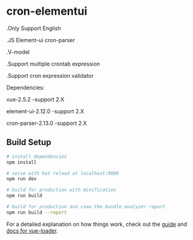 # cron-elementui

.Only Support English

.JS Element-ui cron-parser

.V-model

.Support multiple crontab expression

.Support cron expression validator



Dependencies:

vue-2.5.2  -support 2.X

element-ui-2.12.0  -support 2.X

cron-parser-2.13.0  -support 2.X


## Build Setup

``` bash
# install dependencies
npm install

# serve with hot reload at localhost:8080
npm run dev

# build for production with minification
npm run build

# build for production and view the bundle analyzer report
npm run build --report
```

For a detailed explanation on how things work, check out the [guide](http://vuejs-templates.github.io/webpack/) and [docs for vue-loader](http://vuejs.github.io/vue-loader).
